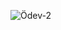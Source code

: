 ![Ödev-2](https://github.com/erkanercann/Neos-Odevler/assets/126410424/59e439b9-f06a-4725-bed7-863feee92376)
